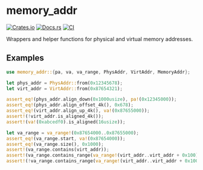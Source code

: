 # memory_addr

[![Crates.io](https://img.shields.io/crates/v/memory_addr)](https://crates.io/crates/memory_addr)
[![Docs.rs](https://docs.rs/memory_addr/badge.svg)](https://docs.rs/memory_addr)
[![CI](https://github.com/arceos-org/axmm_crates/actions/workflows/ci.yml/badge.svg?branch=main)](https://github.com/arceos-org/axmm_crates/actions/workflows/ci.yml)

Wrappers and helper functions for physical and virtual memory addresses.

## Examples

```rust
use memory_addr::{pa, va, va_range, PhysAddr, VirtAddr, MemoryAddr};

let phys_addr = PhysAddr::from(0x12345678);
let virt_addr = VirtAddr::from(0x87654321);

assert_eq!(phys_addr.align_down(0x1000usize), pa!(0x12345000));
assert_eq!(phys_addr.align_offset_4k(), 0x678);
assert_eq!(virt_addr.align_up_4k(), va!(0x87655000));
assert!(!virt_addr.is_aligned_4k());
assert!(va!(0xabcedf0).is_aligned(16usize));

let va_range = va_range!(0x87654000..0x87655000);
assert_eq!(va_range.start, va!(0x87654000));
assert_eq!(va_range.size(), 0x1000);
assert!(va_range.contains(virt_addr));
assert!(va_range.contains_range(va_range!(virt_addr..virt_addr + 0x100)));
assert!(!va_range.contains_range(va_range!(virt_addr..virt_addr + 0x1000)));
```
